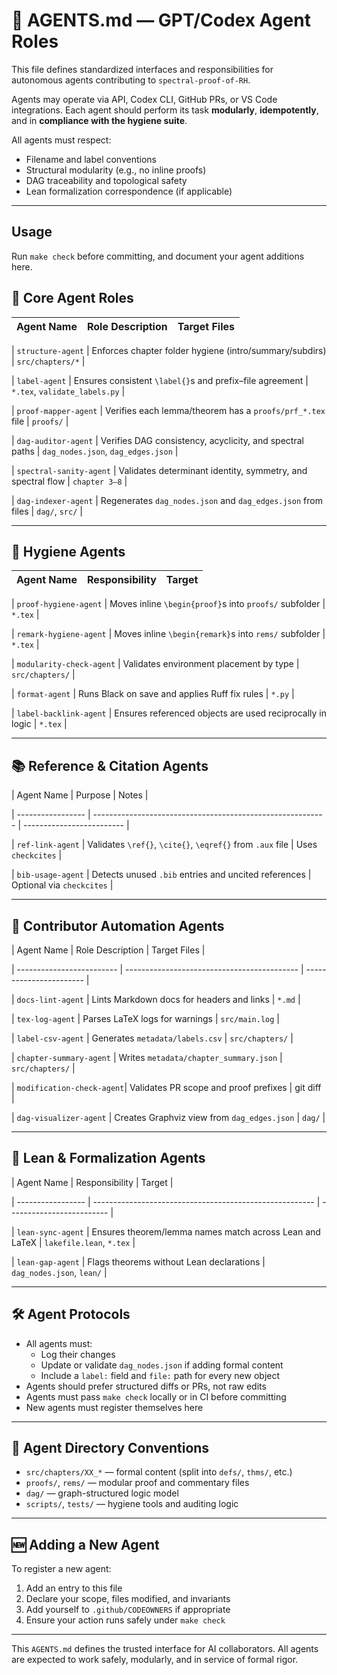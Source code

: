 # 🤖 AGENTS.md — GPT/Codex Agent Roles

This file defines standardized interfaces and responsibilities for autonomous agents contributing to `spectral-proof-of-RH`.

Agents may operate via API, Codex CLI, GitHub PRs, or VS Code integrations. Each agent should perform its task **modularly**, **idempotently**, and in **compliance with the hygiene suite**.

All agents must respect:

- Filename and label conventions
- Structural modularity (e.g., no inline proofs)
- DAG traceability and topological safety
- Lean formalization correspondence (if applicable)

---
## Usage

Run `make check` before committing, and document your agent additions here.


## 🧠 Core Agent Roles

| Agent Name              | Role Description                                             | Target Files                       |
| ----------------------- | ------------------------------------------------------------ | ---------------------------------- |

| `structure-agent`       | Enforces chapter folder hygiene (intro/summary/subdirs)      | `src/chapters/*`                   |

| `label-agent`           | Ensures consistent `\label{}`s and prefix–file agreement     | `*.tex`, `validate_labels.py`      |

| `proof-mapper-agent`    | Verifies each lemma/theorem has a `proofs/prf_*.tex` file    | `proofs/`                          |

| `dag-auditor-agent`     | Verifies DAG consistency, acyclicity, and spectral paths     | `dag_nodes.json`, `dag_edges.json` |

| `spectral-sanity-agent` | Validates determinant identity, symmetry, and spectral flow  | `chapter 3–8`                      |

| `dag-indexer-agent`     | Regenerates `dag_nodes.json` and `dag_edges.json` from files | `dag/`, `src/`                     |


---

## 🧼 Hygiene Agents

| Agent Name               | Responsibility                                            | Target          |
| ------------------------ | --------------------------------------------------------- | --------------- |

| `proof-hygiene-agent`    | Moves inline `\begin{proof}`s into `proofs/` subfolder    | `*.tex`         |

| `remark-hygiene-agent`   | Moves inline `\begin{remark}`s into `rems/` subfolder     | `*.tex`         |

| `modularity-check-agent` | Validates environment placement by type                   | `src/chapters/` |

| `format-agent`           | Runs Black on save and applies Ruff fix rules             | `*.py`          |

| `label-backlink-agent`   | Ensures referenced objects are used reciprocally in logic | `*.tex`         |


---

## 📚 Reference & Citation Agents

| Agent Name        | Purpose                                                    | Notes                     |

| ----------------- | ---------------------------------------------------------- | ------------------------- |

| `ref-link-agent`  | Validates `\ref{}`, `\cite{}`, `\eqref{}` from `.aux` file | Uses `checkcites`         |

| `bib-usage-agent` | Detects unused `.bib` entries and uncited references       | Optional via `checkcites` |


---

## 🔧 Contributor Automation Agents


| Agent Name                | Role Description                            | Target Files            |

| ------------------------- | ------------------------------------------- | ----------------------- |

| `docs-lint-agent`         | Lints Markdown docs for headers and links   | `*.md`                  |

| `tex-log-agent`           | Parses LaTeX logs for warnings              | `src/main.log`          |

| `label-csv-agent`         | Generates `metadata/labels.csv`             | `src/chapters/`         |

| `chapter-summary-agent`   | Writes `metadata/chapter_summary.json`      | `src/chapters/`         |

| `modification-check-agent`| Validates PR scope and proof prefixes       | git diff                |

| `dag-visualizer-agent`    | Creates Graphviz view from `dag_edges.json` | `dag/`                  |


---

## 🧘 Lean & Formalization Agents



| Agent Name        | Responsibility                                          | Target                    |

| ----------------- | ------------------------------------------------------- | ------------------------- |

| `lean-sync-agent` | Ensures theorem/lemma names match across Lean and LaTeX | `lakefile.lean`, `*.tex`  |

| `lean-gap-agent`  | Flags theorems without Lean declarations                | `dag_nodes.json`, `lean/` |


---

## 🛠️ Agent Protocols

- All agents must:
  - Log their changes
  - Update or validate `dag_nodes.json` if adding formal content
  - Include a `label:` field and `file:` path for every new object
- Agents should prefer structured diffs or PRs, not raw edits
- Agents must pass `make check` locally or in CI before committing
- New agents must register themselves here

---

## 🧠 Agent Directory Conventions

- `src/chapters/XX_*` — formal content (split into `defs/`, `thms/`, etc.)
- `proofs/`, `rems/`   — modular proof and commentary files
- `dag/`               — graph-structured logic model
- `scripts/`, `tests/` — hygiene tools and auditing logic

---

## 🆕 Adding a New Agent

To register a new agent:

1. Add an entry to this file
2. Declare your scope, files modified, and invariants
3. Add yourself to `.github/CODEOWNERS` if appropriate
4. Ensure your action runs safely under `make check`

---

This `AGENTS.md` defines the trusted interface for AI collaborators. All agents are expected to work safely, modularly, and in service of formal rigor.
